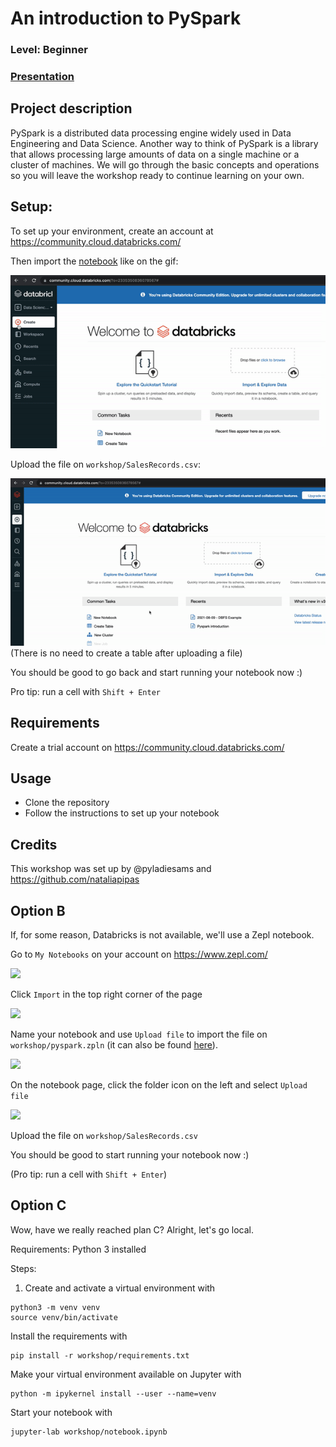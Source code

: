 
# An introduction to PySpark
### Level: Beginner
### [Presentation](https://docs.google.com/presentation/d/1UsU5pERa6HbD_qgXgt0kP5c9XZx90CNIBuGoTDgNeVQ/edit?usp=sharing)

## Project description
PySpark is a distributed data processing engine widely used in Data Engineering and Data Science. Another way to think of PySpark is a library that allows processing large amounts of data on a single machine or a cluster of machines. We will go through the basic concepts and operations so you will leave the workshop ready to continue learning on your own.

## Setup:
 
To set up your environment, create an account at https://community.cloud.databricks.com/

Then import the [notebook](https://databricks-prod-cloudfront.cloud.databricks.com/public/4027ec902e239c93eaaa8714f173bcfc/583179271718016/1249435828050903/222117274820398/latest.html) like on the gif:

![](workshop/pictures/databricks_setup.gif)

Upload the file on `workshop/SalesRecords.csv`:

![](workshop/pictures/databricks_upload.gif)
(There is no need to create a table after uploading a file)

You should be good to go back and start running your notebook now :)

Pro tip: run a cell with `Shift + Enter`

## Requirements
Create a trial account on https://community.cloud.databricks.com/

## Usage
* Clone the repository
* Follow the instructions to set up your notebook

## Credits
This workshop was set up by @pyladiesams and https://github.com/nataliapipas

## Option B

If, for some reason, Databricks is not available, we'll use a Zepl notebook.

Go to `My Notebooks` on your account on https://www.zepl.com/

![](workshop/pictures/your-notebooks.png)

Click `Import` in the top right corner of the page

![](workshop/pictures/import.png)

Name your notebook and use `Upload file` to import the file on `workshop/pyspark.zpln`
(it can also be found [here](https://www.zepl.com/viewer/notebooks/bm90ZTovL25hdGFsaWFwaXBhc0BnbWFpbC5jb20vZjNkNDgwZjFlNzA4NDc2NTkzZjAxMzQwOThlZWE0MTcvbm90ZS5qc29u)).

![](workshop/pictures/zpl.png)

On the notebook page, click the folder icon on the left and select `Upload file`

![](workshop/pictures/upload.png)

Upload the file on `workshop/SalesRecords.csv`

You should be good to start running your notebook now :)

(Pro tip: run a cell with `Shift + Enter`)

## Option C

Wow, have we really reached plan C? Alright, let's go local.

Requirements: Python 3 installed

Steps:

1) Create and activate a virtual environment with

```
python3 -m venv venv
source venv/bin/activate
```

Install the requirements with

```
pip install -r workshop/requirements.txt
```

Make your virtual environment available on Jupyter with

```
python -m ipykernel install --user --name=venv
```

Start your notebook with

```
jupyter-lab workshop/notebook.ipynb
```